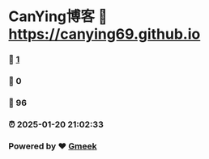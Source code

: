 # CanYing博客 :link: https://canying69.github.io 
### :page_facing_up: [1](https://canying69.github.io/tag.html) 
### :speech_balloon: 0 
### :hibiscus: 96 
### :alarm_clock: 2025-01-20 21:02:33 
### Powered by :heart: [Gmeek](https://github.com/Meekdai/Gmeek)
